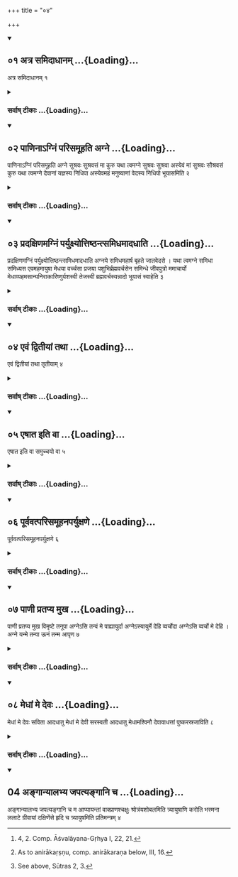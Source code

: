+++
title = "०४"

+++
<div class="js_include" includetitle="true" newlevelforh1="2" unfilled url="/vedAH_yajuH/vAjasaneyam/sUtram/pAraskara-gRhyam/vishvAsa-prastutiH/2/04/01_atra_samidAdhAnam.md">
<details open><summary><h2>०१ अत्र समिदाधानम् ...{Loading}...</h2></summary>

अत्र समिदाधानम् १
</details>
</div>
<div class="js_include collapsed" newlevelforh1="3" title="सर्वाष् टीकाः" unfilled url="/vedAH_yajuH/vAjasaneyam/sUtram/pAraskara-gRhyam/sarvASh_TIkAH/2/04/01_atra_samidAdhAnam.md">
<details><summary><h3>सर्वाष् टीकाः ...{Loading}...</h3></summary>
<details><summary>Oldenberg</summary>

1. Now the putting on of fuel.
</details>
</details>
</div>
<div class="js_include" includetitle="true" newlevelforh1="2" unfilled url="/vedAH_yajuH/vAjasaneyam/sUtram/pAraskara-gRhyam/vishvAsa-prastutiH/2/04/02_pANinA-gniM_parisamUhati_agne.md">
<details open><summary><h2>०२ पाणिनाऽग्निं परिसमूहति अग्ने ...{Loading}...</h2></summary>

पाणिनाऽग्निं परिसमूहति अग्ने सुश्रवः सुश्रवसं मा कुरु यथा त्वमग्ने सुश्रवः सुश्रवा अस्येवं मां सुश्रवः सौश्रवसं कुरु यथा त्वमग्ने देवानां यज्ञस्य निधिपा अस्येवमहं मनुष्याणां वेदस्य निधिपो भूयासमिति २
</details>
</div>
<div class="js_include collapsed" newlevelforh1="3" title="सर्वाष् टीकाः" unfilled url="/vedAH_yajuH/vAjasaneyam/sUtram/pAraskara-gRhyam/sarvASh_TIkAH/2/04/02_pANinA-gniM_parisamUhati_agne.md">
<details><summary><h3>सर्वाष् टीकाः ...{Loading}...</h3></summary>
<details><summary>Oldenberg</summary>

2 [^1] . He wipes with his hand (the ground) round the fire with (the formula), 'Agni, glorious one, make me glorious. As thou, glorious Agni, art glorious, thus, O glorious one, bring me to glory. As thou, Agni, art the preserver of the treasure of sacrifice for the gods, thus may I become the preserver of the treasure of the Veda for men.'

[^1]:  4, 2. Comp. Āśvalāyana-Gṛhya I, 22, 21.
</details>
</details>
</div>
<div class="js_include" includetitle="true" newlevelforh1="2" unfilled url="/vedAH_yajuH/vAjasaneyam/sUtram/pAraskara-gRhyam/vishvAsa-prastutiH/2/04/03_pradaxiNamagniM_paryuxyottiShThantsamidhamAdadh.md">
<details open><summary><h2>०३ प्रदक्षिणमग्निं पर्युक्ष्योत्तिष्ठन्त्समिधमादधाति ...{Loading}...</h2></summary>

प्रदक्षिणमग्निं पर्युक्ष्योत्तिष्ठन्त्समिधमादधाति अग्नये समिधमहार्ष बृहते जातवेदसे । यथा त्वमग्ने समिधा समिध्यस एवमहमायुषा मेधया वर्च्चसा प्रजया पशुभिर्ब्रह्मवर्चसेन समिन्धे जीवपुत्रो ममाचार्यो मेधाव्यहमसान्यनिराकारिष्णुर्यशस्वी तेजस्वी ब्रह्मवर्चस्यन्नादो भूयासं स्वाहेति ३
</details>
</div>
<div class="js_include collapsed" newlevelforh1="3" title="सर्वाष् टीकाः" unfilled url="/vedAH_yajuH/vAjasaneyam/sUtram/pAraskara-gRhyam/sarvASh_TIkAH/2/04/03_pradaxiNamagniM_paryuxyottiShThantsamidhamAdadh.md">
<details><summary><h3>सर्वाष् टीकाः ...{Loading}...</h3></summary>
<details><summary>Oldenberg</summary>

3 [^2] . Having sprinkled (water) round the fire from left to right, he stands up and puts a piece of wood on (the fire) with (the texts),

[^2]:  As to anirākaṛṣṇu, comp. anirākaraṇa below, III, 16.

'To Agni I have brought a piece of wood, to the great Jātavedas. As thou, Agni, art inflamed by wood, thus I am inflamed by life, insight, vigour, offspring, cattle, holy lustre.

'May my teacher be the father of living sons; may I be full of insight, not forgetful (of what I have learned); may I become full of glory, of splendour, of holy lustre, an enjoyer of food. Svāhā!
</details>
</details>
</div>
<div class="js_include" includetitle="true" newlevelforh1="2" unfilled url="/vedAH_yajuH/vAjasaneyam/sUtram/pAraskara-gRhyam/vishvAsa-prastutiH/2/04/04_evaM_dvitIyAM_tathA.md">
<details open><summary><h2>०४ एवं द्वितीयां तथा ...{Loading}...</h2></summary>

एवं द्वितीयां तथा तृतीयाम् ४
</details>
</div>
<div class="js_include collapsed" newlevelforh1="3" title="सर्वाष् टीकाः" unfilled url="/vedAH_yajuH/vAjasaneyam/sUtram/pAraskara-gRhyam/sarvASh_TIkAH/2/04/04_evaM_dvitIyAM_tathA.md">
<details><summary><h3>सर्वाष् टीकाः ...{Loading}...</h3></summary>
<details><summary>Oldenberg</summary>

4. In the same way (he puts on) a second (piece of wood); and thus a third.
</details>
</details>
</div>
<div class="js_include" includetitle="true" newlevelforh1="2" unfilled url="/vedAH_yajuH/vAjasaneyam/sUtram/pAraskara-gRhyam/vishvAsa-prastutiH/2/04/05_eShAta_iti_vA.md">
<details open><summary><h2>०५ एषात इति वा ...{Loading}...</h2></summary>

एषात इति वा समुच्चयो वा ५
</details>
</div>
<div class="js_include collapsed" newlevelforh1="3" title="सर्वाष् टीकाः" unfilled url="/vedAH_yajuH/vAjasaneyam/sUtram/pAraskara-gRhyam/sarvASh_TIkAH/2/04/05_eShAta_iti_vA.md">
<details><summary><h3>सर्वाष् टीकाः ...{Loading}...</h3></summary>
<details><summary>Oldenberg</summary>

5. Or (each piece) with (the verse), 'Thine is this' (Vāj. Saṃh. II, 14).
</details>
</details>
</div>
<div class="js_include" includetitle="true" newlevelforh1="2" unfilled url="/vedAH_yajuH/vAjasaneyam/sUtram/pAraskara-gRhyam/vishvAsa-prastutiH/2/04/06_pUrvavatparisamUhanaparyuxaNe.md">
<details open><summary><h2>०६ पूर्ववत्परिसमूहनपर्युक्षणे ...{Loading}...</h2></summary>

पूर्ववत्परिसमूहनपर्युक्षणे ६
</details>
</div>
<div class="js_include collapsed" newlevelforh1="3" title="सर्वाष् टीकाः" unfilled url="/vedAH_yajuH/vAjasaneyam/sUtram/pAraskara-gRhyam/sarvASh_TIkAH/2/04/06_pUrvavatparisamUhanaparyuxaNe.md">
<details><summary><h3>सर्वाष् टीकाः ...{Loading}...</h3></summary>
<details><summary>Oldenberg</summary>

6. Or (he uses) both (this verse and the formulas given in Sūtra 3).
</details>
</details>
</div>
<div class="js_include" includetitle="true" newlevelforh1="2" unfilled url="/vedAH_yajuH/vAjasaneyam/sUtram/pAraskara-gRhyam/vishvAsa-prastutiH/2/04/07_pANI_pratapya_mukha.md">
<details open><summary><h2>०७ पाणी प्रतप्य मुख ...{Loading}...</h2></summary>

पाणी प्रतप्य मुख विमृष्टे तनूपा अग्नेऽसि तन्वं मे पाह्यायुर्दा अग्नेऽस्यायुर्मे देहि व्वर्चोदा अग्नेऽसि व्वर्चो मे देहि । अग्ने यन्मे तन्वा ऊनं तन्म आपृण ७
</details>
</div>
<div class="js_include collapsed" newlevelforh1="3" title="सर्वाष् टीकाः" unfilled url="/vedAH_yajuH/vAjasaneyam/sUtram/pAraskara-gRhyam/sarvASh_TIkAH/2/04/07_pANI_pratapya_mukha.md">
<details><summary><h3>सर्वाष् टीकाः ...{Loading}...</h3></summary>
<details><summary>Oldenberg</summary>

7 [^3] . The wiping and sprinkling (of water) round (the fire are repeated) as above.

[^3]:  See above, Sūtras 2, 3.
</details>
</details>
</div>
<div class="js_include" includetitle="true" newlevelforh1="2" unfilled url="/vedAH_yajuH/vAjasaneyam/sUtram/pAraskara-gRhyam/vishvAsa-prastutiH/2/04/08_medhAM_me_devaH.md">
<details open><summary><h2>०८ मेधां मे देवः ...{Loading}...</h2></summary>

मेधां मे देवः सविता आदधातु मेधां मे देवी सरस्वती आदधातु मेधामश्विनौ देवावाधत्तां पुष्करस्रजाविति ८
</details>
</div>
<div class="js_include collapsed" newlevelforh1="3" title="सर्वाष् टीकाः" unfilled url="/vedAH_yajuH/vAjasaneyam/sUtram/pAraskara-gRhyam/sarvASh_TIkAH/2/04/08_medhAM_me_devaH.md">
<details><summary><h3>सर्वाष् टीकाः ...{Loading}...</h3></summary>
<details><summary>Oldenberg</summary>

8. Having warmed his two hands, he wipes his mouth with (the formulas):

'Agni, thou art the protector of bodies. Protect my body. Agni, thou art the giver of life. Give me life. Agni, thou art the giver of vigour. Give me vigour.

'Agni, what is deficient in my body, that restore to fulness.

'May the god Savitṛ bestow insight on me, may the goddess Sarasvatī, may the two divine Aśvins, wreathed with lotus, (bestow) insight (on me).'
</details>
</details>
</div>
<div class="js_include" includetitle="true" newlevelforh1="2" unfilled url="/vedAH_yajuH/vAjasaneyam/sUtram/pAraskara-gRhyam/vishvAsa-prastutiH/2/04/09_angAnyAlabhya_japatyangAni_cha.md">
<details open><summary><h2>04 अङ्गान्यालभ्य जपत्यङ्गानि च ...{Loading}...</h2></summary>

अङ्गान्यालभ्य जपत्यङ्गानि च म आप्यायन्तां वाक्प्राणश्चक्षुः श्रोत्रंयशोबलमिति त्र्यायुषाणि करोति भस्मना ललाटे ग्रीवायां दक्षिणेंसे हृदि च त्र्यायुषमिति प्रतिमन्त्रम् ४
</details>
</div>